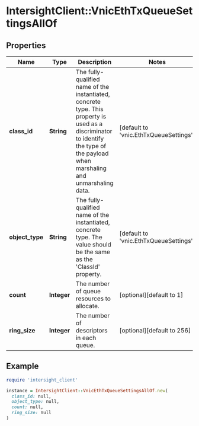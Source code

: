 # IntersightClient::VnicEthTxQueueSettingsAllOf

## Properties

| Name | Type | Description | Notes |
| ---- | ---- | ----------- | ----- |
| **class_id** | **String** | The fully-qualified name of the instantiated, concrete type. This property is used as a discriminator to identify the type of the payload when marshaling and unmarshaling data. | [default to &#39;vnic.EthTxQueueSettings&#39;] |
| **object_type** | **String** | The fully-qualified name of the instantiated, concrete type. The value should be the same as the &#39;ClassId&#39; property. | [default to &#39;vnic.EthTxQueueSettings&#39;] |
| **count** | **Integer** | The number of queue resources to allocate. | [optional][default to 1] |
| **ring_size** | **Integer** | The number of descriptors in each queue. | [optional][default to 256] |

## Example

```ruby
require 'intersight_client'

instance = IntersightClient::VnicEthTxQueueSettingsAllOf.new(
  class_id: null,
  object_type: null,
  count: null,
  ring_size: null
)
```

